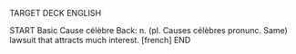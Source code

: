 TARGET DECK
ENGLISH

START
Basic
Cause célèbre
Back: n. (pl. Causes célèbres pronunc. Same) lawsuit that attracts much interest. [french]
END
